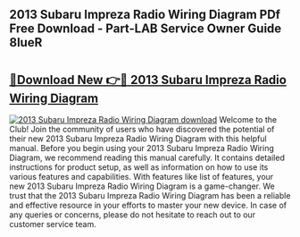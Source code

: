 ## 2013 Subaru Impreza Radio Wiring Diagram PDf Free Download - Part-LAB Service Owner Guide 8lueR

# <h2><a href="http://dfrisjn.blite.top/?on=2013+Subaru+Impreza+Radio+Wiring+Diagram">🔗Download New 👉🔴 2013 Subaru Impreza Radio Wiring Diagram</a></h2>

[![2013 Subaru Impreza Radio Wiring Diagram download](https://i.imgur.com/lujVjoI.png)](http://dfrisjn.blite.top/?on=2013+Subaru+Impreza+Radio+Wiring+Diagram)
Welcome to the Club! Join the community of users who have discovered the potential of their new 2013 Subaru Impreza Radio Wiring Diagram with this helpful manual. Before you begin using your 2013 Subaru Impreza Radio Wiring Diagram, we recommend reading this manual carefully. It contains detailed instructions for product setup, as well as information on how to use its various features and capabilities. With features like list of features, your new 2013 Subaru Impreza Radio Wiring Diagram is a game-changer. We trust that the 2013 Subaru Impreza Radio Wiring Diagram has been a reliable and effective resource in your efforts to master your new device. In case of any queries or concerns, please do not hesitate to reach out to our customer service team.
